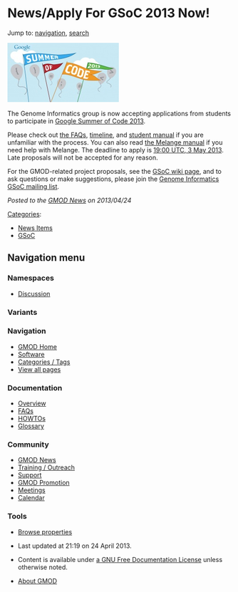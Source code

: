 



<span id="top"></span>




# <span dir="auto">News/Apply For GSoC 2013 Now!</span>






Jump to: [navigation](#mw-navigation), [search](#p-search)




[<img
src="https://raw.githubusercontent.com/GMOD/gmod.github.io/main/mediawiki/images/thumb/c/c5/Soc-logo-google-blue.jpg/250px-Soc-logo-google-blue.jpg"
srcset="https://raw.githubusercontent.com/GMOD/gmod.github.io/main/mediawiki/images/thumb/c/c5/Soc-logo-google-blue.jpg/375px-Soc-logo-google-blue.jpg 1.5x, https://raw.githubusercontent.com/GMOD/gmod.github.io/main/mediawiki/images/thumb/c/c5/Soc-logo-google-blue.jpg/500px-Soc-logo-google-blue.jpg 2x"
width="250" height="133" alt="Soc-logo-google-blue.jpg" />](../GSoC "GSoC")



The Genome Informatics group is now accepting applications from students
to participate in [Google Summer of Code 2013](../GSoC "GSoC").

Please check out <a
href="http://www.google-melange.com/gsoc/document/show/gsoc_program/google/gsoc2013/help_page"
class="external text" rel="nofollow">the FAQs</a>,
<a href="http://www.google-melange.com/gsoc/events/google/gsoc2013"
class="external text" rel="nofollow">timeline</a>, and
<a href="http://en.flossmanuals.net/GSoCstudentguide/"
class="external text" rel="nofollow">student manual</a> if you are
unfamiliar with the process. You can also read <a
href="http://en.flossmanuals.net/melange/students-students-application-phase/"
class="external text" rel="nofollow">the Melange manual</a> if you need
help with Melange. The deadline to apply is
<a href="http://goo.gl/ZSYyp" class="external text" rel="nofollow">19:00
UTC, 3 May 2013</a>. Late proposals will not be accepted for any reason.

For the GMOD-related project proposals, see the [GSoC wiki
page](../GSoC "GSoC"), and to ask questions or make suggestions, please
join the <a href="http://groups.google.com/group/genome-informatics"
class="external text" rel="nofollow">Genome Informatics GSoC mailing
list</a>.

  



*Posted to the [GMOD News](../GMOD_News "GMOD News") on 2013/04/24*






[Categories](../Special%3ACategories "Special%3ACategories"):

- [News Items](../Category%3ANews_Items "Category%3ANews Items")
- [GSoC](../Category%3AGSoC "Category%3AGSoC")






## Navigation menu



### Namespaces


- <span id="ca-talk"><a
  href="http://gmod.org/mediawiki/index.php?title=Talk:News/Apply_For_GSoC_2013_Now!&amp;action=edit&amp;redlink=1"
  accesskey="t"
  title="Discussion about the content page [t]">Discussion</a></span>


### 

### Variants[](#)








<a href="../Main_Page"
style="background-image: url(../../images/GMOD-cogs.png);"
title="Visit the main page"></a>


### Navigation



- <span id="n-GMOD-Home">[GMOD Home](../Main_Page)</span>
- <span id="n-Software">[Software](../GMOD_Components)</span>
- <span id="n-Categories-.2F-Tags">[Categories /
  Tags](../Categories)</span>
- <span id="n-View-all-pages">[View all
  pages](../Special:AllPages)</span>




### Documentation



- <span id="n-Overview">[Overview](../Overview)</span>
- <span id="n-FAQs">[FAQs](../Category%3AFAQ)</span>
- <span id="n-HOWTOs">[HOWTOs](../Category%3AHOWTO)</span>
- <span id="n-Glossary">[Glossary](../Glossary)</span>




### Community



- <span id="n-GMOD-News">[GMOD News](../GMOD_News)</span>
- <span id="n-Training-.2F-Outreach">[Training /
  Outreach](../Training_and_Outreach)</span>
- <span id="n-Support">[Support](../Support)</span>
- <span id="n-GMOD-Promotion">[GMOD Promotion](../GMOD_Promotion)</span>
- <span id="n-Meetings">[Meetings](../Meetings)</span>
- <span id="n-Calendar">[Calendar](../Calendar)</span>




### Tools

- <span id="t-smwbrowselink"><a href="../Special%3ABrowse/News-2FApply_For_GSoC_2013_Now!"
  rel="smw-browse">Browse properties</a></span>



- <span id="footer-info-lastmod">Last updated at 21:19 on 24 April
  2013.</span>
<!-- - <span id="footer-info-viewcount">13,725 page views.</span> -->
- <span id="footer-info-copyright">Content is available under
  <a href="http://www.gnu.org/licenses/fdl-1.3.html" class="external"
  rel="nofollow">a GNU Free Documentation License</a> unless otherwise
  noted.</span>

<!-- -->

- <span id="footer-places-about">[About
  GMOD](../GMOD%3AAbout "GMOD%3AAbout")</span>

<!-- -->




